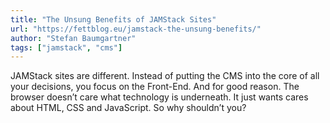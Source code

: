 ```yaml
---
title: "The Unsung Benefits of JAMStack Sites"
url: "https://fettblog.eu/jamstack-the-unsung-benefits/"
author: "Stefan Baumgartner"
tags: ["jamstack", "cms"]
---
```


JAMStack sites are different. Instead of putting the CMS into the core of all your decisions, you focus on the Front-End. And for good reason. The browser doesn’t care what technology is underneath. It just wants cares about HTML, CSS and JavaScript. So why shouldn’t you?
